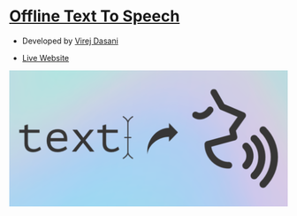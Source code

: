 # [Offline Text To Speech](https://virejdasani.github.io/OfflineTextToSpeech/)

- Developed by [Virej Dasani](https://virejdasani.github.io/)

- [Live Website](https://virejdasani.github.io/OfflineTextToSpeech/)

![](https://raw.githubusercontent.com/virejdasani/OfflineTextToSpeech/main/assets/bannerBG.png)
